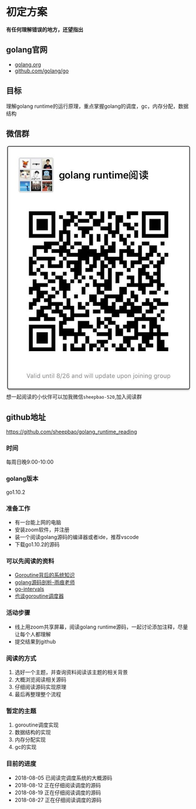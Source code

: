 # 初定方案
**有任何理解错误的地方，还望指出**

## golang官网
* [golang.org](https://golang.org)
* [github.com/golang/go](https://github.com/golang/go)

## 目标
理解golang runtime的运行原理，重点掌握golang的调度，gc，内存分配，数据结构

## 微信群
![wechat](./wechat.jpeg)  
想一起阅读的小伙伴可以加我微信`sheepbao-520`,加入阅读群

## github地址
https://github.com/sheepbao/golang_runtime_reading

### 时间
每周日晚9:00-10:00

### golang版本
go1.10.2

### 准备工作
* 有一台能上网的电脑
* 安装zoom软件，并注册
* 装一个阅读golang源码的编译器或者ide，推荐vscode
* 下载go1.10.2的源码

### 可以先阅读的资料
* [Goroutine背后的系统知识](http://blog.jobbole.com/35304/)
* [golang源码剖析-雨痕老师](https://github.com/qyuhen/book)
* [go-intervals](https://github.com/teh-cmc/go-internals)
* [也谈goroutine调度器](https://tonybai.com/2017/06/23/an-intro-about-goroutine-scheduler/)

### 活动步骤
* 线上用zoom共享屏幕，阅读golang runtime源码，一起讨论添加注释，尽量让每个人都理解
* 提交结果到github

### 阅读的方式
1. 选好一个主题，并查询资料阅读该主题的相关背景
2. 大概浏览阅读相关源码
3. 仔细阅读源码实现原理
4. 最后再整理整个流程

### 暂定的主题
1. goroutine调度实现
2. 数据结构的实现
3. 内存分配实现
4. gc的实现

### 目前的进度
* 2018-08-05 已阅读完调度系统的大概源码
* 2018-08-12 正在仔细阅读调度的源码
* 2018-08-19 正在仔细阅读调度的源码
* 2018-08-27 正在仔细阅读调度的源码